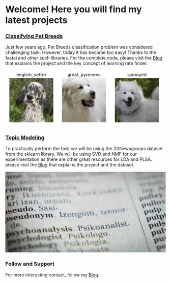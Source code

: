 # Welcome! Here you will find my latest projects

### [Classifying Pet Breeds](https://github.com/Adeelzafar/My-Version-of-Fastai-Course/blob/main/PET_Breed_Prediction.ipynb)
Just few years ago, Pet Breeds classification problem was considered challenging task. However, today it has become too easy! Thanks to the fastai and other such libraries. For the complete code, please visit the [Blog](https://medium.com/analytics-vidhya/the-learning-rate-finder-9203fdc67c92) that explains the project and the key concept of learning rate finder. 

![Image](/images/image1.png)

### [Topic Modeling](https://github.com/Adeelzafar/NLP-Course/blob/main/NLP_Lab_1_Topic_Modeling.ipynb)
To practically perform the task we will be using the 20Newsgroups dataset from the sklearn library. We will be using SVD and NMF for our experimentation as there are other great resources for LDA and PLSA. please visit the [Blog](https://medium.com/analytics-vidhya/an-overview-of-topic-modeling-with-nlp-17d3bf3e3624) that explains the project and the dataset.


![Image](/images/image2.jpg)



### Follow and Support
For more interesting contact, follow my [Blog](https://medium.com/@adeelz).

